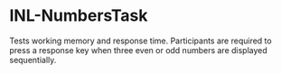 # INL-NumbersTask
Tests working memory and response time. Participants are required to press a response key when three even or odd numbers are displayed sequentially.

